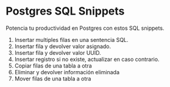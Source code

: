 # Postgres SQL Snippets

Potencia tu productividad en Postgres con estos SQL snippets.

1. Insertar multiples filas en una sentencia SQL.
2. Insertar fila y devolver valor asignado.
3. Insertar fila y devolver valor UUID.
4. Insertar registro si no existe, actualizar en caso contrario.
5. Copiar filas de una tabla a otra
6. Eliminar y devolver información eliminada
7. Mover filas de una tabla a otra